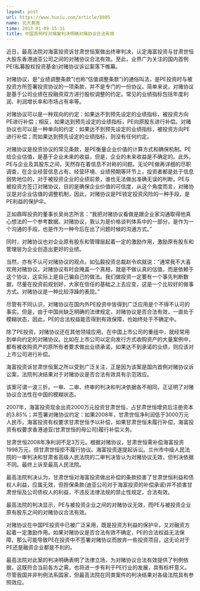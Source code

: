 ```yaml
---
layout: post
url: https://www.huxiu.com/article/8805
name: 北大黄嵩
time: 2013-01-09 15:31
title: 中国首例PE对赌案判决明确对赌协议合法有效
---
```

近日，最高法院对海富投资诉甘肃世恒案做出终审判决，认定海富投资与甘肃世恒大股东香港迪亚公司之间的对赌协议合法有效。至此，业界广为关注的国内首例PE(私募股权投资基金)对赌协议诉讼案落下帷幕。

对赌协议，是“业绩调整条款”(也称“估值调整条款”)的通俗叫法，是PE投资时与被投资方所签署投资协议的一项条款，并不是专门的一份协议。简单来说，对赌协议是基于公司业绩在投融资双方进行股权调整的约定。常见的业绩指标包括年度利润、利润增长率和市场占有率等。

对赌协议可以是一种双向的约定：如果达不到预先设定的业绩指标，被投资方向PE进行补偿；相反，如果达到预先设定的业绩指标，PE向原股东进行补偿。对赌协议也可以是一种单向的约定：如果达不到预先设定的业绩指标，被投资方向PE进行补偿；而如果达到预先设定的业绩指标，则没有任何约定。

对赌协议是投资协议的常见条款，是PE衡量企业价值的计算方式和确保机制。PE给企业估值，是基于企业未来的收益，但是，企业的未来收益是不确定的。此外，PE与企业及其股东之间，天然存在着信息不对称的问题。无论PE做再详细的尽职调查，在企业经营信息占有、经营环境、业绩预期等环节上，投资者都是处于信息弱势地位的，对于被投资企业的业绩前景，谁也无法做出准确无误的判断。PE与被投资方签订对赌协议，目的是确保企业价值的可信度，从这个角度而言，对赌协议是对企业估值的调整机制，因此，对赌协议是PE锁定投资风险的一种手段，是PE利益的保护伞。

正如鼎晖投资的董事长吴尚志所言：“我把对赌协议看做是跟企业家沟通取得他真心想法的一个参考数据。对赌协议，我认为是价格谈判体系中的一部分，是作为一个沟通的手段，也是作为一种今后在出了问题时候的沟通方式。”

同时，对赌协议也对企业原有股东和管理层起着一定的激励作用，激励原有股东和管理层为企业创造出更好的业绩。

当然，亦有不认可对赌协议的观点。如弘毅投资总裁赵令欢就说：“通常我不大喜欢用对赌协议，对赌协议有时会掩盖一个真相，就是不做认真的估值，而是依赖于这个协议，这实际上是自己骗自己的做法。我们做投资一定要有一个事先判断数据，尽量在投资前规划好，大家在信任的基础之上去应变，这是一个比较好的做事方式。对赌协议是一种比较浮躁的表现。”

尽管有不同认识，对赌协议在国内外PE投资中皆得到广泛应用是个不得不认可的事实。但是，由于中国尚缺乏明确的法律规定，对赌协议是否合法有效，一直处于模糊状态，因此，PE的合法权益能否得到有效保障，也始终处于不确定中。

除了PE投资，对赌协议还在其他领域应用。在中国上市公司的重组中，就经常用到单向约定的对赌协议。比如在上市公司以定向发行方式收购资产的大量案例中，都有被收购资产的原所有者要求做出业绩承诺，如果达不到承诺的业绩，则应该对上市公司进行补偿。

海富投资诉甘肃世恒案之所以受到广泛关注，正是因为该案是国内首例对赌协议诉讼案，法院判决结果对于对赌协议是否合法有效具有示范效应。

该案可谓一波三折。一审、二审、终审的判决和判决依据各不相同，正证明了对赌协议合法性在中国的模糊状态。

2007年，海富投资现金出资2000万元投资甘肃世恒，占甘肃世恒增资后注册资本的3.85%；并签署对赌协议约定：如果2008年，甘肃世恒净利润低于3000万元人民币，海富投资有权要求甘肃世恒予以补偿，如果甘肃世恒未履行补偿，海富投资有权要求香港迪亚(甘肃世恒的母公司)履行补偿义务。

甘肃世恒2008年净利润不足3万元。根据对赌协议，甘肃世恒需补偿海富投资1998万元，但甘肃世恒拒不履行协议。海富投资遂提起诉讼。兰州市中级人民法院的一审判决和甘肃省高级人民法院的二审判决皆认为对赌协议无效，但判决依据不同。最终上诉至最高人民法院。

最高法院判决认为，甘肃世恒对海富投资做出补偿的条款损害了甘肃世恒利益和债权人利益，应属无效，但担保条款(迪亚公司对于海富投资的补偿承诺)并不损害甘肃世恒及公司债权人的利益，不违反法律法规的禁止性规定，合法有效。

最高法院的判决显示，PE与被投资企业之间的对赌协议无效，而PE与被投资企业原有股东之间的对赌协议合法有效。

对赌协议在中国PE投资中已被广泛采用，既是投资方利益的保护伞，又对融资方起着一定激励作用。如果对赌协议是否合法有效不确定，PE的合法权益无法保障，那么可能导致PE在投资中不签署对赌协议而放弃一些投资项目，这无论对于PE还是融资企业都是不利的。

最高法院对此案的判决明确表明了法律立场，为对赌协议合法有效提供了判例依据，这既符合当前各方之需，也将进一步有利于PE行业的发展，具有标杆意义。尽管我国并非判例法系国家，但最高法院在同类案件的判决结果对各级法院具有参照效应。

